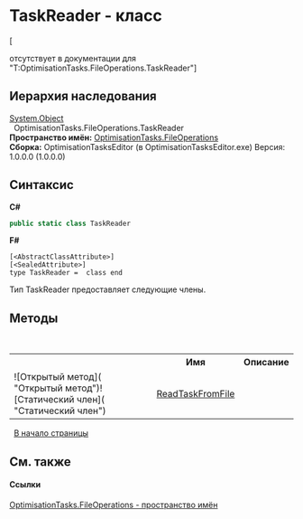 # TaskReader - класс
 

\[<summary> отсутствует в документации для "T:OptimisationTasks.FileOperations.TaskReader"\]


## Иерархия наследования
<a href="http://msdn2.microsoft.com/ru-ru/library/e5kfa45b" target="_blank">System.Object</a><br />&nbsp;&nbsp;OptimisationTasks.FileOperations.TaskReader<br />
**Пространство имён:**&nbsp;<a href="N_OptimisationTasks_FileOperations">OptimisationTasks.FileOperations</a><br />**Сборка:**&nbsp;OptimisationTasksEditor (в OptimisationTasksEditor.exe) Версия: 1.0.0.0 (1.0.0.0)

## Синтаксис

**C#**<br />
``` C#
public static class TaskReader
```

**F#**<br />
``` F#
[<AbstractClassAttribute>]
[<SealedAttribute>]
type TaskReader =  class end
```

Тип TaskReader предоставляет следующие члены.


## Методы
&nbsp;<table><tr><th></th><th>Имя</th><th>Описание</th></tr><tr><td>![Открытый метод]( "Открытый метод")![Статический член]( "Статический член")</td><td><a href="M_OptimisationTasks_FileOperations_TaskReader_ReadTaskFromFile">ReadTaskFromFile</a></td><td /></tr></table>&nbsp;
<a href="#taskreader---класс">В начало страницы</a>

## См. также


#### Ссылки
<a href="N_OptimisationTasks_FileOperations">OptimisationTasks.FileOperations - пространство имён</a><br />